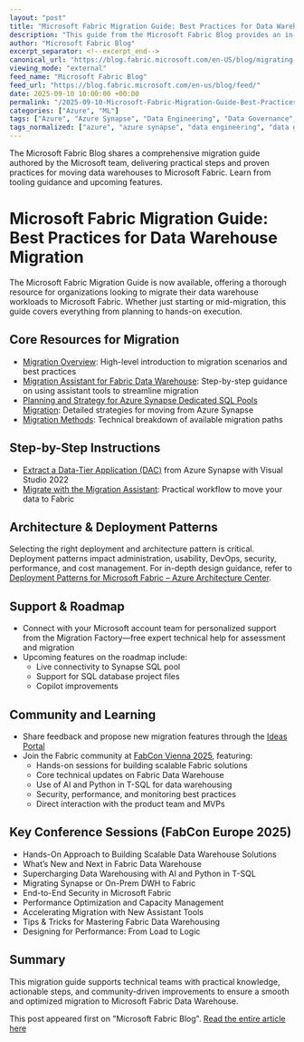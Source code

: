 ```yaml
---
layout: "post"
title: "Microsoft Fabric Migration Guide: Best Practices for Data Warehouse Migration"
description: "This guide from the Microsoft Fabric Blog provides an in-depth roadmap for organizations planning and executing migration to Microsoft Fabric Data Warehouse. It covers planning, tools such as the Migration Assistant, migration strategy from Azure Synapse Dedicated SQL Pools, architecture patterns, administration, security, and performance. Key conference sessions and future roadmap improvements are also highlighted for ongoing learning and enhanced migration outcomes."
author: "Microsoft Fabric Blog"
excerpt_separator: <!--excerpt_end-->
canonical_url: "https://blog.fabric.microsoft.com/en-US/blog/migrating-to-fabric-data-warehouse-guide-now-available/"
viewing_mode: "external"
feed_name: "Microsoft Fabric Blog"
feed_url: "https://blog.fabric.microsoft.com/en-us/blog/feed/"
date: 2025-09-10 10:00:00 +00:00
permalink: "/2025-09-10-Microsoft-Fabric-Migration-Guide-Best-Practices-for-Data-Warehouse-Migration.html"
categories: ["Azure", "ML"]
tags: ["Azure", "Azure Synapse", "Data Engineering", "Data Governance", "Data Migration", "Data Security", "Deployment Patterns", "Fabric Data Warehouse", "Microsoft Fabric", "Migration Assistant", "Migration Guide", "ML", "News", "Performance Optimization", "SQL Pools", "Warehouse Architecture"]
tags_normalized: ["azure", "azure synapse", "data engineering", "data governance", "data migration", "data security", "deployment patterns", "fabric data warehouse", "microsoft fabric", "migration assistant", "migration guide", "ml", "news", "performance optimization", "sql pools", "warehouse architecture"]
---
```


The Microsoft Fabric Blog shares a comprehensive migration guide authored by the Microsoft team, delivering practical steps and proven practices for moving data warehouses to Microsoft Fabric. Learn from tooling guidance and upcoming features.<!--excerpt_end-->

# Microsoft Fabric Migration Guide: Best Practices for Data Warehouse Migration

The Microsoft Fabric Migration Guide is now available, offering a thorough resource for organizations looking to migrate their data warehouse workloads to Microsoft Fabric. Whether just starting or mid-migration, this guide covers everything from planning to hands-on execution.

## Core Resources for Migration

- [Migration Overview](https://learn.microsoft.com/fabric/fundamentals/migration): High-level introduction to migration scenarios and best practices
- [Migration Assistant for Fabric Data Warehouse](https://learn.microsoft.com/fabric/data-warehouse/migration-assistant): Step-by-step guidance on using assistant tools to streamline migration
- [Planning and Strategy for Azure Synapse Dedicated SQL Pools Migration](https://learn.microsoft.com/fabric/data-warehouse/migration-synapse-dedicated-sql-pool-warehouse): Detailed strategies for moving from Azure Synapse
- [Migration Methods](https://learn.microsoft.com/fabric/data-warehouse/migration-synapse-dedicated-sql-pool-methods): Technical breakdown of available migration paths

## Step-by-Step Instructions

- [Extract a Data-Tier Application (DAC)](https://learn.microsoft.com/fabric/data-warehouse/extract-data-tier-application-synapse-dedicated-sql-pool) from Azure Synapse with Visual Studio 2022
- [Migrate with the Migration Assistant](https://learn.microsoft.com/en-us/fabric/data-warehouse/migrate-with-migration-assistant): Practical workflow to move your data to Fabric

## Architecture & Deployment Patterns

Selecting the right deployment and architecture pattern is critical. Deployment patterns impact administration, usability, DevOps, security, performance, and cost management. For in-depth design guidance, refer to [Deployment Patterns for Microsoft Fabric – Azure Architecture Center](https://learn.microsoft.com/azure/architecture/analytics/architecture/fabric-deployment-patterns).

## Support & Roadmap

- Connect with your Microsoft account team for personalized support from the Migration Factory—free expert technical help for assessment and migration
- Upcoming features on the roadmap include:
  - Live connectivity to Synapse SQL pool
  - Support for SQL database project files
  - Copilot improvements

## Community and Learning

- Share feedback and propose new migration features through the [Ideas Portal](https://community.fabric.microsoft.com/t5/Fabric-Ideas/idb-p/fbc_ideas)
- Join the Fabric community at [FabCon Vienna 2025](https://www.sharepointeurope.com/european-microsoft-fabric-community-conference/), featuring:
  - Hands-on sessions for building scalable Fabric solutions
  - Core technical updates on Fabric Data Warehouse
  - Use of AI and Python in T-SQL for data warehousing
  - Security, performance, and monitoring best practices
  - Direct interaction with the product team and MVPs

## Key Conference Sessions (FabCon Europe 2025)

- Hands-On Approach to Building Scalable Data Warehouse Solutions
- What’s New and Next in Fabric Data Warehouse
- Supercharging Data Warehousing with AI and Python in T-SQL
- Migrating Synapse or On-Prem DWH to Fabric
- End-to-End Security in Microsoft Fabric
- Performance Optimization and Capacity Management
- Accelerating Migration with New Assistant Tools
- Tips & Tricks for Mastering Fabric Data Warehousing
- Designing for Performance: From Load to Logic

## Summary

This migration guide supports technical teams with practical knowledge, actionable steps, and community-driven improvements to ensure a smooth and optimized migration to Microsoft Fabric Data Warehouse.

This post appeared first on "Microsoft Fabric Blog". [Read the entire article here](https://blog.fabric.microsoft.com/en-US/blog/migrating-to-fabric-data-warehouse-guide-now-available/)

